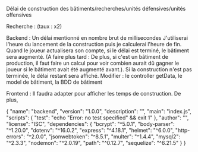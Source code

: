 Délai de construction des bâtiments/recherches/unités défensives/unités offensives

Recherche : (taux : x2)

Backend :
Un délai mentionné en nombre brut de millisecondes
J'utiliserai l'heure du lancement de la construction puis je calculerai l'heure de fin.
Quand le joueur actualisera son compte, si le délai est terminé, le bâtiment sera augmenté. (A faire plus tard : De plus, si c'est un 
bâtiment de production, il faut faire un calcul pour voir combien aurait dû gagner le joueur si le bâtiment avait été augmenté avant.).
Si la construction n'est pas terminée, le délai restant sera affiché.
Modifier : le controller getData, le model de bâtiment, la BDD de bâtiment

Frontend : 
Il faudra adapter pour afficher les temps de construction. De plus, 


{
  "name": "backend",
  "version": "1.0.0",
  "description": "",
  "main": "index.js",
  "scripts": {
    "test": "echo \"Error: no test specified\" && exit 1"
  },
  "author": "",
  "license": "ISC",
  "dependencies": {
    "bcrypt": "^5.0.1",
    "body-parser": "^1.20.0",
    "dotenv": "^16.0.2",
    "express": "^4.18.1",
    "helmet": "^6.0.0",
    "http-errors": "^2.0.0",
    "jsonwebtoken": "^8.5.1",
    "multer": "^1.4.4",
    "mysql2": "^2.3.3",
    "nodemon": "^2.0.19",
    "path": "^0.12.7",
    "sequelize": "^6.21.5"
  }
}